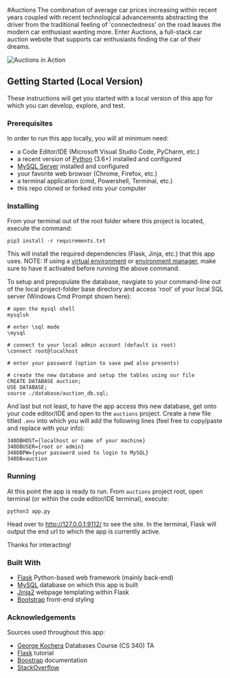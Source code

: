 #Auctions
The combination of average car prices increasing within recent years coupled with recent technological advancements abstracting the driver from the traditional feeling of 'connectedness' on the road leaves the modern car enthusiast wanting more. Enter Auctions, a full-stack car auction website that supports car enthusiasts finding the car of their dreams.

![Auctions in Action](/static/img/demo.gif)

## Getting Started (Local Version)
These instructions will get you started with a local version of this app for which you can develop, explore, and test.

### Prerequisites
In order to run this app locally, you will at minimum need:
- a Code Editor/IDE (Microsoft Visual Studio Code, PyCharm, etc.)
- a recent version of [Python](https://www.python.org/downloads/) (3.6+) installed and configured
- [MySQL Server](https://dev.mysql.com/downloads/mysql/) installed and configured
- your favorite web browser (Chrome, Firefox, etc.)
- a terminal application (cmd, Powershell, Terminal, etc.)
- this repo cloned or forked into your computer

### Installing
From your terminal out of the root folder where this project is located, execute the command:
```
pip3 install -r requirements.txt
```
This will install the required dependencies (Flask, Jinja, etc.) that this app uses.
NOTE: If using a [virtual environment](https://docs.python.org/3/tutorial/venv.html) or [environment manager](https://docs.conda.io/en/latest/miniconda.html), make sure to have it activated before running the above command.

To setup and prepopulate the database, navgiate to your command-line out of the local project-folder base directory and access 'root' of your local SQL server (Windows Cmd Prompt shown here):
```
# open the mysql shell
mysqlsh

# enter \sql mode
\mysql

# connect to your local admin account (default is root)
\connect root@localhost

# enter your password (option to save pwd also presents)

# create the new database and setup the tables using our file
CREATE DATABASE auction;
USE DATABASE;
source ./database/auction_db.sql;
```

And last but not least, to have the app access this new database, get onto your code editor/IDE and open to the `auctions` project.
Create a new file titled `.env` into which you will add the following lines (feel free to copy/paste and replace with your info):
```
340DBHOST={localhost or name of your machine}
340DBUSER={root or admin}
340DBPW={your password used to login to MySQL}
340DB=auction
```

### Running
At this point the app is ready to run. From `auctions` project root, open terminal (or within the code editor/IDE terminal), execute:
```
python3 app.py
```
Head over to http://127.0.0.1:9112/ to see the site. In the terminal, Flask will output the end url to which the app is currently active.

Thanks for interacting!

### Built With
- [Flask](https://palletsprojects.com/p/flask/) Python-based web framework (mainly back-end)
- [MySQL](https://dev.mysql.com/downloads/mysql/) database on which this app is built
- [Jinja2](https://jinja.palletsprojects.com/en/2.11.x/) webpage templating within Flask
- [Bootstrap](https://getbootstrap.com/) front-end styling


### Acknowledgements
Sources used throughout this app:
- [George Kochera](https://github.com/gkochera/CS340-demo-flask-app) Databases Course (CS 340) TA
- [Flask](https://flask.palletsprojects.com/en/1.1.x/tutorial/) tutorial
- [Boostrap](https://getbootstrap.com/docs/5.0/getting-started/introduction/) documentation
- [StackOverflow](https://stackoverflow.com/)
